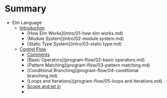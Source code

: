 # Summary

* Elm Language
  * [Introduction](intro/cover.md)
     * [How Elm Works](intro/01-how elm works.md)
     * [Module System](intro/02-module system.md)
     * [Static Type System](intro/03-static type.md)
  * [Control Flow](program-flow/cover.md)
     * [Comments](program-flow/01-comments.md)
     * [Basic Operators](program-flow/02-basic operators.md)
     * [Pattern Matching](program-flow/03-pattern matching.md)
     * [Conditional Branching](program-flow/04-conditional branching.md)
     * [Loops and Iterations](program-flow/05-loops and iterations.md)
     * [Scope and let in](program-flow/06-scope.md)
     * <!--
     * [Raising Errors](program-flow/07-raising errors.md)
     * [Eager Evaluation](program-flow/08-eager evaluation.md)
     * -->
  * [Types](type/cover.md)
     * [Primitive](type/01-primitive.md)
     * [Function](type/02-function.md)
     * [List](type/03-list.md)
     * [Tuple](type/04-tuple.md)
     * [Unit Type](type/05-unit type.md)
     * [Record](type/06-record.md)
     * [Union Type](type/07-union type.md)
     * [Type Constructor](type/08-type constructor.md)
     * [Maybe and Result](type/09-maybe and result.md)


<!--
  Coming Up

  * [Thinking Functionally](thinking functionally/cover.md)
     * [Recursion](thinking functionally/02-recursion.md)
     * [Higher Order Functions](thinking functionally/03-higher order functions.md)
  * [Data Structures](data-structure/cover.md)
    * [Ordered Array](data-structure/01-array.md)
    * [Dict](data-structure/02-dict.md)
    * [Set](data-structure/03-set.md)
    * [Tree](data-structure/04-tree.md)
-->
